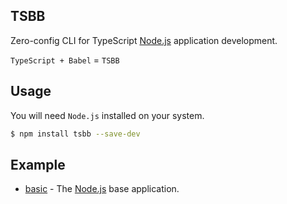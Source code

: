 TSBB
---

Zero-config CLI for TypeScript [Node.js](https://nodejs.org/en/) application development.

`TypeScript + Babel` = `TSBB`

## Usage

You will need `Node.js` installed on your system.

```bash
$ npm install tsbb --save-dev
```

## Example

- [basic](example/basic) - The [Node.js](https://nodejs.org/en/) base application.